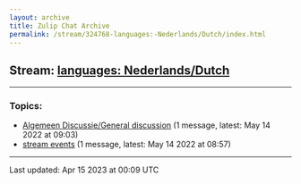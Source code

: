 ```yaml
---
layout: archive
title: Zulip Chat Archive
permalink: /stream/324768-languages:-Nederlands/Dutch/index.html
---
```


## Stream: [languages: Nederlands/Dutch](https://mattecapu.github.io/ct-zulip-archive/stream/324768-languages:-Nederlands/Dutch/index.html)
---

### Topics:

* [Algemeen Discussie/General discussion](topic/topic_Algemeen.20Discussie.2FGeneral.20discussion.html) (1 message, latest: May 14 2022 at 09:03)
* [stream events](topic/topic_stream.20events.html) (1 message, latest: May 14 2022 at 08:57)

<hr><p>Last updated: Apr 15 2023 at 00:09 UTC</p>